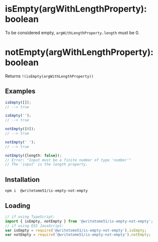 # isEmpty(argWithLengthProperty): boolean

To be considered empty, `argWithLengthProperty.length` must be 0.

# notEmpty(argWithLengthProperty): boolean

Returns `!(isEmpty(argWithLengthProperty))`

## Examples
```ts
isEmpty([]);
// --> true

isEmpty('');
// --> true

notEmpty([0]);
// --> true

notEmpty(' ');
// --> true

notEmpty({length: false});
// Error: "Input must be a finite number of type 'number'"
// The 'input' is the length property.
```

## Installation
`npm i  @writetome51/is-empty-not-empty`

## Loading
```ts
// if using TypeScript:
import { isEmpty, notEmpty } from '@writetome51/is-empty-not-empty';
// if using ES5 JavaScript:
var isEmpty = require('@writetome51/is-empty-not-empty').isEmpty;
var notEmpty = require('@writetome51/is-empty-not-empty').notEmpty;
```
